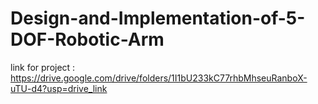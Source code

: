 # Design-and-Implementation-of-5-DOF-Robotic-Arm
link for project : https://drive.google.com/drive/folders/1I1bU233kC77rhbMhseuRanboX-uTU-d4?usp=drive_link
